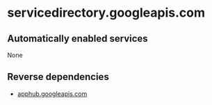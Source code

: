 # servicedirectory.googleapis.com

## Automatically enabled services

None

## Reverse dependencies

* [apphub.googleapis.com](../apphub.googleapis.com/)
